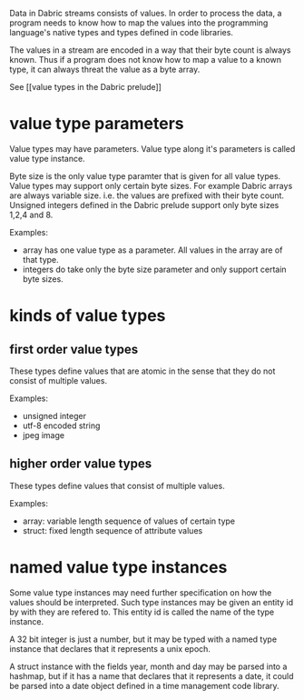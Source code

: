 Data in Dabric streams consists of values. In order to process the data, a program needs to know how to map the values into the programming language's native types and types defined in code libraries.

The values in a stream are encoded in a way that their byte count is always known. Thus if a program does not know how to map a value to a known type, it can always threat the value as a byte array.

See [[value types in the Dabric prelude]]

# value type parameters
Value types may have parameters. Value type along it's parameters is called value type instance.

Byte size is the only value type paramter that is given for all value types. Value types may support only certain byte sizes. For example Dabric arrays are always variable size. i.e. the values are prefixed with their byte count. Unsigned integers defined in the Dabric prelude support only byte sizes 1,2,4 and 8.

Examples:
- array has one value type as a parameter. All values in the array are of that type.
- integers do take only the byte size parameter and only support certain byte sizes.

# kinds of value types

## first order value types
These types define values that are atomic in the sense that they do not consist of multiple values.

Examples:
- unsigned integer
- utf-8 encoded string
- jpeg image

## higher order value types
These types define values that consist of multiple values.

Examples:
- array: variable length sequence of values of certain type
- struct: fixed length sequence of attribute values

# named value type instances
Some value type instances may need further specification on how the values should be interpreted. Such type instances may be given an entity id by with they are refered to. This entity id is called the name of the type instance.

A 32 bit integer is just a number, but it may be typed with a named type instance that declares that it represents a unix epoch.

A struct instance with the fields year, month and day may be parsed into a hashmap, but if it has a name that declares that it represents a date, it could be parsed into a date object defined in a time management code library.
